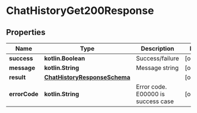 
# ChatHistoryGet200Response

## Properties
Name | Type | Description | Notes
------------ | ------------- | ------------- | -------------
**success** | **kotlin.Boolean** | Success/failure |  [optional]
**message** | **kotlin.String** | Message string |  [optional]
**result** | [**ChatHistoryResponseSchema**](ChatHistoryResponseSchema.md) |  |  [optional]
**errorCode** | **kotlin.String** | Error code. E00000 is success case |  [optional]



